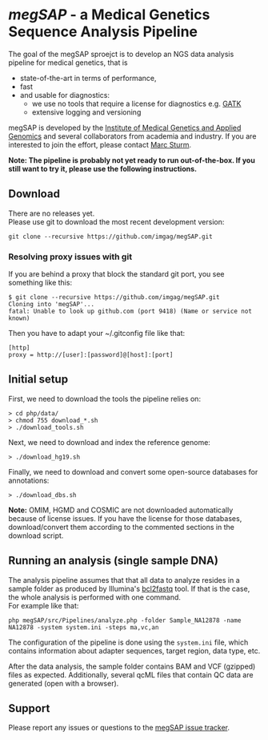 # *megSAP* - a Medical Genetics Sequence Analysis Pipeline

The goal of the megSAP sproejct is to develop an NGS data analysis pipeline for medical genetics, that is

 * state-of-the-art in terms of performance,
 * fast
 * and usable for diagnostics:
 	* we use no tools that require a license for diagnostics e.g. [GATK](https://software.broadinstitute.org/gatk/)
    * extensive logging and versioning

megSAP is developed by the [Institute of Medical Genetics and Applied Genomics](http://www.uni-tuebingen.de/Klinische_Genetik/start.html) and several collaborators from academia and industry. If you are interested to join the effort, please contact [Marc Sturm](https://github.com/marc-sturm).



**Note: The pipeline is probably not yet ready to run out-of-the-box. If you still want to try it, please use the following instructions.**

## Download

There are no releases yet.  
Please use git to download the most recent development version:

    git clone --recursive https://github.com/imgag/megSAP.git

### Resolving proxy issues with git

If you are behind a proxy that block the standard git port, you see something like this:

    $ git clone --recursive https://github.com/imgag/megSAP.git
    Cloning into 'megSAP'...
    fatal: Unable to look up github.com (port 9418) (Name or service not known)

Then you have to adapt your ~/.gitconfig file like that:

    [http]
    proxy = http://[user]:[password]@[host]:[port]

## Initial setup

First, we need to download the tools the pipeline relies on:

	> cd php/data/
	> chmod 755 download_*.sh
	> ./download_tools.sh

Next, we need to download and index the reference genome:
	
	> ./download_hg19.sh


Finally, we need to download and convert some open-source databases for annotations:

	> ./download_dbs.sh

**Note:** OMIM, HGMD and COSMIC are not downloaded automatically because of license issues. If you have the license for those databases, download/convert them according to the commented sections in the download script.

## Running an analysis (single sample DNA)

The analysis pipeline assumes that that all data to analyze resides in a sample folder as produced by Illumina's [bcl2fastq](http://support.illumina.com/sequencing/sequencing_software/bcl2fastq-conversion-software.html) tool. If that is the case, the whole analysis is performed with one command.  
For example like that:

	php megSAP/src/Pipelines/analyze.php -folder Sample_NA12878 -name NA12878 -system system.ini -steps ma,vc,an

The configuration of the pipeline is done using the `system.ini` file, which contains information about adapter sequences, target region, data type, etc.

After the data analysis, the sample folder contains BAM and VCF (gzipped) files as expected. Additionally, several qcML files that contain QC data are generated (open with a browser).


## Support

Please report any issues or questions to the [megSAP issue 
tracker](https://github.com/imgag/megSAP/issues).


